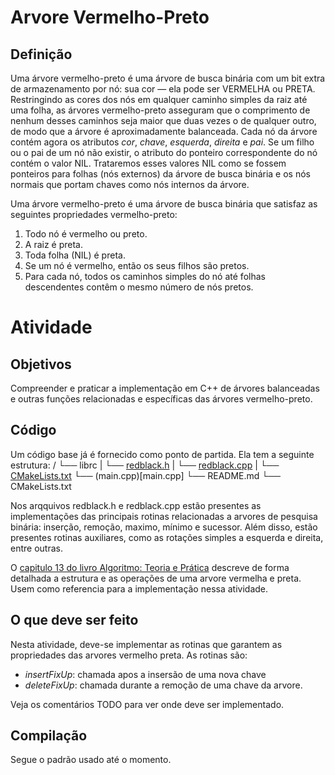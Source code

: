 # Arvore Vermelho-Preto

## Definição
Uma árvore vermelho-preto é uma árvore de busca binária com um bit extra de armazenamento por nó: sua cor
— ela pode ser VERMELHA ou PRETA. Restringindo as cores dos nós em qualquer caminho simples da raiz até uma folha, as
árvores vermelho-preto asseguram que o comprimento de nenhum desses caminhos seja maior que duas vezes o de
qualquer outro, de modo que a árvore é aproximadamente balanceada.
Cada nó da árvore contém agora os atributos *cor*, *chave*, *esquerda*, *direita* e *pai*. Se um filho ou o pai de um nó
não existir, o atributo do ponteiro correspondente do nó contém o valor NIL. Trataremos esses valores NIL como se
fossem ponteiros para folhas (nós externos) da árvore de busca binária e os nós normais que portam chaves como nós
internos da árvore.

Uma árvore vermelho-preto é uma árvore de busca binária que satisfaz as seguintes propriedades vermelho-preto:
1. Todo nó é vermelho ou preto.
2. A raiz é preta.
3. Toda folha (NIL) é preta.
4. Se um nó é vermelho, então os seus filhos são pretos.
5. Para cada nó, todos os caminhos simples do nó até folhas descendentes contêm o mesmo número de nós pretos.

# Atividade

## Objetivos

Compreender e praticar a implementação em C++ de árvores balanceadas e outras funções relacionadas e específicas das árvores vermelho-preto.

## Código 

Um código base já é fornecido como ponto de partida. Ela tem a seguinte estrutura:
/
└── librc
|   └── [redblack.h](librb/redblack.h)
|   └── [redblack.cpp](librb/redblack.cpp)
|   └── [CMakeLists.txt](librb/CMakeLists.txt) 
└── (main.cpp)[main.cpp]
└── README.md
└── CMakeLists.txt

Nos arqquivos redblack.h e redblack.cpp estão presentes as implementações das principais rotinas relacionadas a arvores de pesquisa binária: inserção, remoção, maximo, mínimo e sucessor. Além disso, estão presentes rotinas auxiliares, como as rotações simples a esquerda e direita, entre outras. 

O [capitulo 13 do livro Algoritmo: Teoria e Prática](docs/Cap13RB.pdf) descreve de forma detalhada a estrutura e as operações de uma arvore vermelha e preta. Usem como referencia para a implementação nessa atividade.

## O que deve ser feito

Nesta atividade, deve-se implementar as rotinas que garantem as propriedades das arvores vermelho preta. As rotinas são:
 - *insertFixUp*: chamada apos a insersão de uma nova chave
 - *deleteFixUp*: chamada durante a remoção de uma chave da arvore.

Veja os comentários TODO para ver onde deve ser implementado. 

## Compilação

Segue o padrão usado até o momento. 


